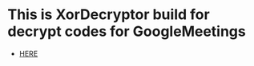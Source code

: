 # This is XorDecryptor build for decrypt codes for GoogleMeetings

- [HERE](JustLoLx.github.io/XOR%20Decryptor/XorDecryptor.htmll)